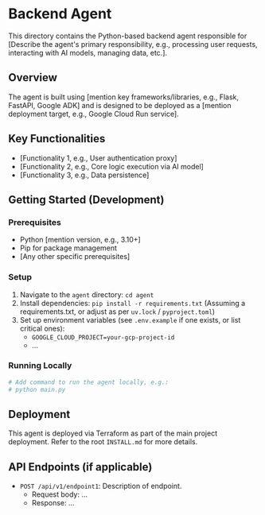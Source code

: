 # Backend Agent

This directory contains the Python-based backend agent responsible for [Describe the agent's primary responsibility, e.g., processing user requests, interacting with AI models, managing data, etc.].

## Overview

The agent is built using [mention key frameworks/libraries, e.g., Flask, FastAPI, Google ADK] and is designed to be deployed as a [mention deployment target, e.g., Google Cloud Run service].

## Key Functionalities

- [Functionality 1, e.g., User authentication proxy]
- [Functionality 2, e.g., Core logic execution via AI model]
- [Functionality 3, e.g., Data persistence]

## Getting Started (Development)

### Prerequisites

- Python [mention version, e.g., 3.10+]
- Pip for package management
- [Any other specific prerequisites]

### Setup

1.  Navigate to the `agent` directory: `cd agent`
2.  Install dependencies: `pip install -r requirements.txt` (Assuming a requirements.txt, or adjust as per `uv.lock` / `pyproject.toml`)
3.  Set up environment variables (see `.env.example` if one exists, or list critical ones):
    - `GOOGLE_CLOUD_PROJECT=your-gcp-project-id`
    - ...

### Running Locally

```bash
# Add command to run the agent locally, e.g.:
# python main.py
```

## Deployment

This agent is deployed via Terraform as part of the main project deployment. Refer to the root `INSTALL.md` for more details.

## API Endpoints (if applicable)

- `POST /api/v1/endpoint1`: Description of endpoint.
  - Request body: ...
  - Response: ...
